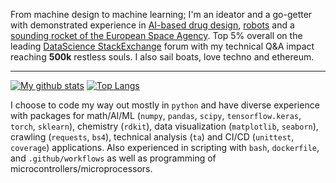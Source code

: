 From machine design to machine learning; I'm an ideator and a go-getter with demonstrated experience in [AI-based drug design](https://www.nature.com/articles/s42256-020-0174-5), [robots](https://www.linkedin.com/company/robotics-club-uop/) and a [sounding rocket of the European Space Agency](https://www.researchgate.net/publication/321111020_WOLF_A_REXUS_STUDENT_EXPERIMENT_TO_DEMONSTRATE_AN_ACTIVE_WOBBLING_CONTROL_SYSTEM_FOR_SPINNING_FREE_FALLING_UNITS). Top 5% overall on the leading [DataScience StackExchange](https://datascience.stackexchange.com/users/52089/pcko1) forum with my technical Q&A impact reaching **500k** restless souls. I also sail boats, love techno and ethereum.

___

[![My github stats](https://github-readme-stats.vercel.app/api?username=pcko1&show_icons=true&theme=tokyonight)](https://github.com/pcko1/github-readme-stats)
[![Top Langs](https://github-readme-stats.vercel.app/api/top-langs/?username=pcko1&theme=tokyonight&layout=compact)](https://github.com/pcko1/github-readme-stats)

I choose to code my way out mostly in `python` and have diverse experience with packages for math/AI/ML (`numpy`, `pandas`, `scipy`, `tensorflow.keras`, `torch`, `sklearn`), chemistry (`rdkit`), data visualization (`matplotlib`, `seaborn`), crawling (`requests`, `bs4`), technical analysis (`ta`) and CI/CD (`unittest`, `coverage`) applications. Also experienced in scripting with `bash`, `dockerfile`, and `.github/workflows` as well as programming of microcontrollers/microprocessors.


